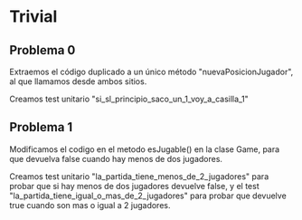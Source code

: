 # Trivial

## Problema 0

Extraemos el código duplicado a un único método "nuevaPosicionJugador",
al que llamamos desde ambos sitios.

Creamos test unitario "si_sl_principio_saco_un_1_voy_a_casilla_1"

## Problema 1
Modificamos el codigo en el metodo esJugable() en la clase Game,
para que devuelva false cuando hay menos de dos jugadores.

Creamos test unitario "la_partida_tiene_menos_de_2_jugadores"
para probar que si hay menos de dos jugadores devuelve false, y el 
test "la_partida_tiene_igual_o_mas_de_2_jugadores" para probar que 
devuelve true cuando son mas o igual a 2 jugadores.